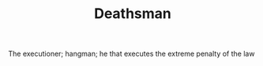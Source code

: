 ---
title: Deathsman
letter: D
permalink: "/definitions/bld-deathsman.html"
body: The executioner; hangman; he that executes the extreme penalty of the law
published_at: '2018-07-07'
source: Black's Law Dictionary 2nd Ed (1910)
layout: post
---